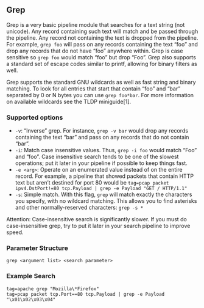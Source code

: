 ## Grep

Grep is a very basic pipeline module that searches for a text string (not unicode). Any record containing such text will match and be passed through the pipeline. Any record not containing the text is dropped from the pipeline. For example, `grep foo` will pass on any records containing the text “foo” and drop any records that do not have “foo” anywhere within. Grep is case sensitive so `grep foo` would match “foo” but drop “Foo”.  Grep also supports a standard set of escape codes similar to printf, allowing for binary filters as well.

Grep supports the standard GNU wildcards as well as fast string and binary matching.  To look for all entries that start that contain “foo” and “bar” separated by 0 or N bytes you can use `grep foo*bar`.  For more information on available wildcards see the TLDP miniguide[1].

### Supported options

* `-v`: “Inverse” grep. For instance, `grep -v bar` would drop any records containing the text “bar” and pass on any records that do not contain “bar”.
* `-i`: Match case insensitive values. Thus, `grep -i foo` would match “Foo” and “foo”. Case insensitive search tends to be one of the slowest operations; put it later in your pipeline if possible to keep things fast.
* `-e <arg>`: Operate on an enumerated value instead of on the entire record. For example, a pipeline that showed packets that contain HTTP text but aren’t destined for port 80 would be `tag=pcap packet ipv4.DstPort!=80 tcp.Payload | grep -e Payload "GET / HTTP/1.1"`
* `-s`: Simple match. With this flag, `grep` will match exactly the characters you specify, with no wildcard matching. This allows you to find asterisks and other normally-reserved characters: `grep -s *`

Attention: Case-insensitive search is significantly slower. If you must do case-insensitive grep, try to put it later in your search pipeline to improve speed.

### Parameter Structure
```
grep <argument list> <search parameter>
```
### Example Search
```
tag=apache grep "Mozilla\*Firefox"
tag=pcap packet tcp.Port==80 tcp.Payload | grep -e Payload "\x01\x02\x03\x04"
```